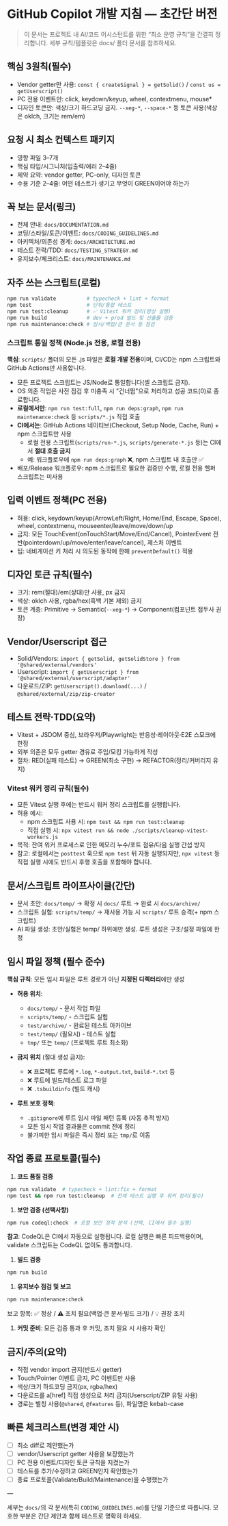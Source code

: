 # GitHub Copilot 개발 지침 — 초간단 버전

> 이 문서는 프로젝트 내 AI/코드 어시스턴트를 위한 “최소 운영 규칙”을 간결히
> 정리합니다. 세부 규칙/템플릿은 docs/ 폴더 문서를 참조하세요.

## 핵심 3원칙(필수)

- Vendor getter만 사용: `const { createSignal } = getSolid()` /
  `const us = getUserscript()`
- PC 전용 이벤트만: click, keydown/keyup, wheel, contextmenu, mouse\*
- 디자인 토큰만: 색상/크기 하드코딩 금지. `--xeg-*`, `--space-*` 등 토큰
  사용(색상은 oklch, 크기는 rem/em)

## 요청 시 최소 컨텍스트 패키지

- 영향 파일 3–7개
- 핵심 타입/시그니처(입출력/에러 2–4줄)
- 제약 요약: vendor getter, PC-only, 디자인 토큰
- 수용 기준 2–4줄: 어떤 테스트가 생기고 무엇이 GREEN이어야 하는가

## 꼭 보는 문서(링크)

- 전체 안내: `docs/DOCUMENTATION.md`
- 코딩/스타일/토큰/이벤트: `docs/CODING_GUIDELINES.md`
- 아키텍처/의존성 경계: `docs/ARCHITECTURE.md`
- 테스트 전략/TDD: `docs/TESTING_STRATEGY.md`
- 유지보수/체크리스트: `docs/MAINTENANCE.md`

## 자주 쓰는 스크립트(로컬)

```bash
npm run validate          # typecheck + lint + format
npm test                  # 단위/통합 테스트
npm run test:cleanup      # ✅ Vitest 워커 정리(항상 실행)
npm run build             # dev + prod 빌드 및 산출물 검증
npm run maintenance:check # 임시/백업/큰 문서 등 점검
```

### 스크립트 통일 정책 (Node.js 전용, **로컬 전용**)

**핵심**: `scripts/` 폴더의 모든 .js 파일은 **로컬 개발 전용**이며, CI/CD는 npm
스크립트와 GitHub Actions만 사용합니다.

- 모든 프로젝트 스크립트는 JS/Node로 통일합니다(셸 스크립트 금지).
- OS 의존 작업은 사전 점검 후 미충족 시 "건너뜀"으로 처리하고 성공 코드(0)로
  종료합니다.
- **로컬에서만**: `npm run test:full`, `npm run deps:graph`,
  `npm run maintenance:check` 등 `scripts/*.js` 직접 호출
- **CI에서는**: GitHub Actions 네이티브(Checkout, Setup Node, Cache, Run) + npm
  스크립트만 사용
  - 로컬 전용 스크립트(`scripts/run-*.js`, `scripts/generate-*.js` 등)는 CI에서
    **절대 호출 금지**
  - 예: 워크플로우에 `npm run deps:graph` ❌, npm 스크립트 내 호출만 ✅
- 배포/Release 워크플로우: npm 스크립트로 필요한 검증만 수행, 로컬 전용 헬퍼
  스크립트는 미사용

## 입력 이벤트 정책(PC 전용)

- 허용: click, keydown/keyup(ArrowLeft/Right, Home/End, Escape, Space), wheel,
  contextmenu, mouseenter/leave/move/down/up
- 금지: 모든 TouchEvent(onTouchStart/Move/End/Cancel), PointerEvent
  전반(pointerdown/up/move/enter/leave/cancel), 제스처 이벤트
- 팁: 네비게이션 키 처리 시 의도된 동작에 한해 `preventDefault()` 적용

## 디자인 토큰 규칙(필수)

- 크기: rem(절대)/em(상대)만 사용, px 금지
- 색상: oklch 사용, rgba/hex(흑백 기본 제외) 금지
- 토큰 계층: Primitive → Semantic(`--xeg-*`) → Component(컴포넌트 접두사 권장)

## Vendor/Userscript 접근

- Solid/Vendors:
  `import { getSolid, getSolidStore } from '@shared/external/vendors'`
- Userscript:
  `import { getUserscript } from '@shared/external/userscript/adapter'`
- 다운로드/ZIP: `getUserscript().download(...)` /
  `@shared/external/zip/zip-creator`

## 테스트 전략·TDD(요약)

- Vitest + JSDOM 중심, 브라우저/Playwright는 반응성·레이아웃·E2E 스모크에 한정
- 외부 의존은 모두 getter 경유로 주입/모킹 가능하게 작성
- 절차: RED(실패 테스트) → GREEN(최소 구현) → REFACTOR(정리/커버리지 유지)

### Vitest 워커 정리 규칙(필수)

- 모든 Vitest 실행 후에는 반드시 워커 정리 스크립트를 실행합니다.
- 허용 예시:
  - npm 스크립트 사용 시: `npm test && npm run test:cleanup`
  - 직접 실행 시: `npx vitest run && node ./scripts/cleanup-vitest-workers.js`
- 목적: 잔여 워커 프로세스로 인한 메모리 누수/포트 점유/다음 실행 간섭 방지
- 참고: 로컬에서는 `posttest` 훅으로 `npm test` 뒤 자동 실행되지만, `npx vitest`
  등 직접 실행 시에도 반드시 후행 호출을 포함해야 합니다.

## 문서/스크립트 라이프사이클(간단)

- 문서 초안: `docs/temp/` → 확정 시 `docs/` 루트 → 완료 시 `docs/archive/`
- 스크립트 실험: `scripts/temp/` → 재사용 가능 시 `scripts/` 루트 승격(+ npm
  스크립트)
- AI 파일 생성: 초안/실험은 temp/ 하위에만 생성. 루트 생성은 구조/설정 파일에
  한정

## 임시 파일 정책 (필수 준수)

**핵심 규칙**: 모든 임시 파일은 루트 경로가 아닌 **지정된 디렉터리**에만 생성

- **허용 위치**:
  - `docs/temp/` - 문서 작업 파일
  - `scripts/temp/` - 스크립트 실험
  - `test/archive/` - 완료된 테스트 아카이브
  - `test/temp/` (필요시) - 테스트 실험
  - `tmp/` 또는 `temp/` (프로젝트 루트 최소화)

- **금지 위치** (절대 생성 금지):
  - ❌ 프로젝트 루트에 `*.log`, `*-output.txt`, `build-*.txt` 등
  - ❌ 루트에 빌드/테스트 로그 파일
  - ❌ `.tsbuildinfo` (빌드 캐시)

- **루트 보호 정책**:
  - `.gitignore`에 루트 임시 파일 패턴 등록 (자동 추적 방지)
  - 모든 임시 작업 결과물은 commit 전에 정리
  - 불가피한 임시 파일은 즉시 정리 또는 `tmp/`로 이동

## 작업 종료 프로토콜(필수)

1. **코드 품질 검증**

```bash
npm run validate  # typecheck + lint:fix + format
npm test && npm run test:cleanup  # 전체 테스트 실행 후 워커 정리(필수)
```

1. **보안 검증 (선택사항)**

```bash
npm run codeql:check  # 로컬 보안 정적 분석 (선택, CI에서 필수 실행)
```

**참고**: CodeQL은 CI에서 자동으로 실행됩니다. 로컬 실행은 빠른 피드백용이며,
validate 스크립트는 CodeQL 없이도 통과합니다.

1. **빌드 검증**

```bash
npm run build
```

1. **유지보수 점검 및 보고**

```bash
npm run maintenance:check
```

보고 항목: ✅ 정상 / ⚠️ 조치 필요(백업·큰 문서·빌드 크기) / 💡 권장 조치

1. **커밋 준비**: 모든 검증 통과 후 커밋, 조치 필요 시 사용자 확인

## 금지/주의(요약)

- 직접 vendor import 금지(반드시 getter)
- Touch/Pointer 이벤트 금지, PC 이벤트만 사용
- 색상/크기 하드코딩 금지(px, rgba/hex)
- 다운로드를 a[href] 직접 생성으로 처리 금지(Userscript/ZIP 유틸 사용)
- 경로는 별칭 사용(`@shared`, `@features` 등), 파일명은 kebab-case

## 빠른 체크리스트(변경 제안 시)

- [ ] 최소 diff로 제안했는가
- [ ] vendor/Userscript getter 사용을 보장했는가
- [ ] PC 전용 이벤트/디자인 토큰 규칙을 지켰는가
- [ ] 테스트를 추가/수정하고 GREEN인지 확인했는가
- [ ] 종료 프로토콜(Validate/Build/Maintenance)을 수행했는가

—

세부는 `docs/`의 각 문서(특히 `CODING_GUIDELINES.md`)를 단일 기준으로 따릅니다.
모호한 부분은 간단 제안과 함께 테스트로 명확히 하세요.
